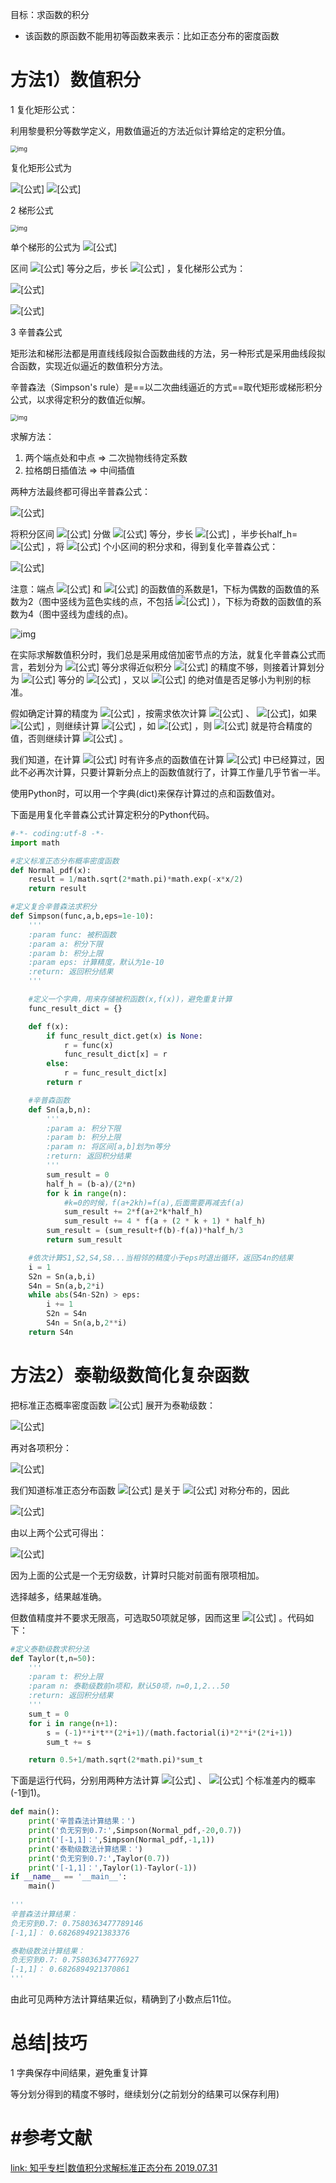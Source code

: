 目标：求函数的积分

- 该函数的原函数不能用初等函数来表示：比如正态分布的密度函数



# 方法1）数值积分

1 复化矩形公式：

利用黎曼积分等数学定义，用数值逼近的方法近似计算给定的定积分值。

<img src="https://raw.githubusercontent.com/DaiDuncan/PicUploader/main/img2/20210518170939.jpeg" alt="img" style="zoom:67%;" />

复化矩形公式为

 ![[公式]](https://www.zhihu.com/equation?tex=R_%7Bn%7D%3D%5Cint_%7Ba%7D%5E%7Bb%7Df%28x%29dx%5Capprox+h%5Bf%28x_%7B0%7D%29%2Bf%28x_%7B1%7D%29%2Bf%28x_%7B2%7D%29%2B...%2Bf%28x_%7Bi-1%7D%29%2B...%2Bf%28x_%7Bn-1%7D%29%5D) ![[公式]](https://www.zhihu.com/equation?tex=%3D%5Cfrac%7Bb-a%7D%7Bn%7D%5Csum_%7Bi%3D1%7D%5E%7Bn%7D%7Bf%28x_%7Bi-1%7D%29%7D)



2 梯形公式

<img src="https://raw.githubusercontent.com/DaiDuncan/PicUploader/main/img2/20210518171045.jpeg" alt="img" style="zoom:67%;" />

单个梯形的公式为 ![[公式]](https://www.zhihu.com/equation?tex=%5Cint_%7Ba%7D%5E%7Bb%7Df%28x%29dx%5Capprox+%5Cfrac%7Bb-a%7D%7B2%7D%5Bf%28a%29%2Bf%28b%29%5D) 

区间 ![[公式]](https://www.zhihu.com/equation?tex=n) 等分之后，步长 ![[公式]](https://www.zhihu.com/equation?tex=h%3D%5Cfrac%7Bb-a%7D%7Bn%7D) ，复化梯形公式为：

![[公式]](https://www.zhihu.com/equation?tex=T_%7Bn%7D%3D%5Cint_%7Ba%7D%5E%7Bb%7Df%28x%29dx%5Capprox+%5Cfrac%7Bh%7D%7B2%7D%5Bf%28a%29%2Bf%28x_%7B1%7D%29%5D%2B%5Cfrac%7Bh%7D%7B2%7D%5Bf%28x_%7B1%7D%29%2Bf%28x_%7B2%7D%29%5D%2B...%2B%5Cfrac%7Bh%7D%7B2%7D%5Bf%28x_%7Bn-1%7D%29%2Bf%28b%29%5D)

![[公式]](https://www.zhihu.com/equation?tex=%3D%5Cfrac%7Bh%7D%7B2%7D%5B%28f%28a%29%2B%5Csum_%7Bk%3D1%7D%5E%7Bn-1%7D%7Bf%28x_%7Bk%7D%29%7D%2Bf%28b%29%5D)





3 辛普森公式

矩形法和梯形法都是用直线线段拟合函数曲线的方法，另一种形式是采用曲线段拟合函数，实现近似逼近的数值积分方法。

辛普森法（Simpson's rule）是==以二次曲线逼近的方式==取代矩形或梯形积分公式，以求得定积分的数值近似解。

<img src="https://raw.githubusercontent.com/DaiDuncan/PicUploader/main/img2/20210518171114.jpeg" alt="img" style="zoom:67%;" />

求解方法：

1. 两个端点处和中点 => 二次抛物线待定系数
2. 拉格朗日插值法 => 中间插值

两种方法最终都可得出辛普森公式：

![[公式]](https://www.zhihu.com/equation?tex=%5Cint_%7Ba%7D%5E%7Bb%7Df%28x%29dx%5Capprox+%5Cfrac%7Bb-a%7D%7B6%7D%5Bf%28a%29%2B4f%28%5Cfrac%7Ba%2Bb%7D%7B2%7D%29%2Bf%28b%29%5D)

将积分区间 ![[公式]](https://www.zhihu.com/equation?tex=%5Ba%2Cb%5D) 分做 ![[公式]](https://www.zhihu.com/equation?tex=2n) 等分，步长 ![[公式]](https://www.zhihu.com/equation?tex=h%3D%5Cfrac%7Bb-a%7D%7Bn%7D) ，半步长half_h= ![[公式]](https://www.zhihu.com/equation?tex=%5Cfrac%7Bb-a%7D%7B2n%7D) ，将 ![[公式]](https://www.zhihu.com/equation?tex=n) 个小区间的积分求和，得到复化辛普森公式：

![[公式]](https://www.zhihu.com/equation?tex=S_%7B2n%7D%3D%5Cint_%7Ba%7D%5E%7Bb%7Df%28x%29dx%5Capprox+%5Cfrac%7Bh%7D%7B6%7D%5Bf%28a%29%2B2%5Csum_%7Bk%3D1%7D%5E%7Bn-1%7D%7Bf%28x_%7B2k%7D%29%7D%2B4%5Csum_%7Bk%3D0%7D%5E%7Bn-1%7D%7Bf%28x_%7B2k%2B1%7D%29%7D%2Bf%28b%29%5D)

注意：端点 ![[公式]](https://www.zhihu.com/equation?tex=a) 和 ![[公式]](https://www.zhihu.com/equation?tex=b) 的函数值的系数是1，下标为偶数的函数值的系数为2（图中竖线为蓝色实线的点，不包括 ![[公式]](https://www.zhihu.com/equation?tex=a%2Cb) ），下标为奇数的函数值的系数为4（图中竖线为虚线的点)。

![img](https://raw.githubusercontent.com/DaiDuncan/PicUploader/main/img2/20210518171324.jpeg)

在实际求解数值积分时，我们总是采用成倍加密节点的方法，就复化辛普森公式而言，若划分为 ![[公式]](https://www.zhihu.com/equation?tex=2n) 等分求得近似积分 ![[公式]](https://www.zhihu.com/equation?tex=S_%7B2n%7D) 的精度不够，则接着计算划分为 ![[公式]](https://www.zhihu.com/equation?tex=4n) 等分的 ![[公式]](https://www.zhihu.com/equation?tex=S_%7B4n%7D) ，又以 ![[公式]](https://www.zhihu.com/equation?tex=S_%7B4n%7D-S_%7B2n%7D) 的绝对值是否足够小为判别的标准。

假如确定计算的精度为 ![[公式]](https://www.zhihu.com/equation?tex=eps%3D0.001) ，按需求依次计算 ![[公式]](https://www.zhihu.com/equation?tex=S_%7B2n%7D) 、 ![[公式]](https://www.zhihu.com/equation?tex=S_%7B4n%7D)，如果 ![[公式]](https://www.zhihu.com/equation?tex=%7CS_%7B4n%7D-S_%7B2n%7D%7C%3Eeps) ，则继续计算 ![[公式]](https://www.zhihu.com/equation?tex=S_%7B8n%7D) ，如 ![[公式]](https://www.zhihu.com/equation?tex=%7CS_%7B8n%7D-S_%7B4n%7D%7C%5Cleq+eps) ，则 ![[公式]](https://www.zhihu.com/equation?tex=S_%7B8n%7D) 就是符合精度的值，否则继续计算 ![[公式]](https://www.zhihu.com/equation?tex=S_%7B16n%7D) 。

我们知道，在计算 ![[公式]](https://www.zhihu.com/equation?tex=S_%7B4n%7D) 时有许多点的函数值在计算 ![[公式]](https://www.zhihu.com/equation?tex=S_%7B2n%7D) 中已经算过，因此不必再次计算，只要计算新分点上的函数值就行了，计算工作量几乎节省一半。



使用Python时，可以用一个字典(dict)来保存计算过的点和函数值对。

下面是用复化辛普森公式计算定积分的Python代码。

```python
#-*- coding:utf-8 -*-
import math

#定义标准正态分布概率密度函数
def Normal_pdf(x):
    result = 1/math.sqrt(2*math.pi)*math.exp(-x*x/2)
    return result

#定义复合辛普森法求积分
def Simpson(func,a,b,eps=1e-10):
    '''
    :param func: 被积函数
    :param a: 积分下限
    :param b: 积分上限
    :param eps: 计算精度，默认为1e-10
    :return: 返回积分结果
    '''

    #定义一个字典，用来存储被积函数(x,f(x))，避免重复计算
    func_result_dict = {}

    def f(x):
        if func_result_dict.get(x) is None:
            r = func(x)
            func_result_dict[x] = r
        else:
            r = func_result_dict[x]
        return r

    #辛普森函数
    def Sn(a,b,n):
        '''
        :param a: 积分下限
        :param b: 积分上限
        :param n: 将区间[a,b]划为n等分
        :return: 返回积分结果
        '''
        sum_result = 0
        half_h = (b-a)/(2*n)
        for k in range(n):
            #k=0的时候，f(a+2kh)=f(a),后面需要再减去f(a)
            sum_result += 2*f(a+2*k*half_h)
            sum_result += 4 * f(a + (2 * k + 1) * half_h)
        sum_result = (sum_result+f(b)-f(a))*half_h/3
        return sum_result

    #依次计算S1,S2,S4,S8...当相邻的精度小于eps时退出循环，返回S4n的结果
    i = 1
    S2n = Sn(a,b,i)
    S4n = Sn(a,b,2*i)
    while abs(S4n-S2n) > eps:
        i += 1
        S2n = S4n
        S4n = Sn(a,b,2**i)
    return S4n
```



# 方法2）泰勒级数简化复杂函数

把标准正态概率密度函数 ![[公式]](https://www.zhihu.com/equation?tex=f%28x%29%3D%5Cfrac%7B1%7D%7B%5Csqrt%7B2%5Cpi%7D%7De%5E%7B-%5Cfrac%7Bx%5E2%7D%7B2%7D%7D) 展开为泰勒级数：

![[公式]](https://www.zhihu.com/equation?tex=f%28x%29%3D%5Cfrac%7B1%7D%7B%5Csqrt%7B2%5Cpi%7D%7De%5E%7B-%5Cfrac%7Bx%5E2%7D%7B2%7D%7D%3D%5Cfrac%7B1%7D%7B%5Csqrt%7B2%5Cpi%7D%7D%281-%5Cfrac%7Bx%5E2%7D%7B1%21%5Ctimes2%5E1%7D%2B%5Cfrac%7Bx%5E4%7D%7B2%21%5Ctimes2%5E2%7D-%5Cfrac%7Bx%5E6%7D%7B3%21%5Ctimes2%5E3%7D%2B...%2B%28-1%29%5En%5Cfrac%7Bx%5E%7B2n%7D%7D%7Bn%21%5Ctimes2%5En%7D%2B...%29)

再对各项积分：

![[公式]](https://www.zhihu.com/equation?tex=%5Cint_%7Ba%7D%5E%7Bb%7Df%28x%29dx%3D%5Cint_%7Ba%7D%5E%7Bb%7D%5Cfrac%7B1%7D%7B%5Csqrt%7B2%5Cpi%7D%7De%5E%7B-%5Cfrac%7Bx%5E2%7D%7B2%7D%7Ddx%3D%5Cfrac%7B1%7D%7B%5Csqrt%7B2%5Cpi%7D%7D%28x-%5Cfrac%7Bx%5E3%7D%7B1%21%5Ctimes2%5E1%5Ctimes3%7D%2B%5Cfrac%7Bx%5E5%7D%7B2%21%5Ctimes2%5E2%5Ctimes5%7D-%5Cfrac%7Bx%5E7%7D%7B3%21%5Ctimes2%5E3%5Ctimes7%7D%2B...%2B%28-1%29%5En%5Cfrac%7Bx%5E%7B2n%2B1%7D%7D%7Bn%21%5Ctimes2%5En%5Ctimes%282n%2B1%29%7D%2B...%29%7C_%7Ba%7D%5E%7Bb%7D)



我们知道标准正态分布函数 ![[公式]](https://www.zhihu.com/equation?tex=N%280%2C1%29) 是关于 ![[公式]](https://www.zhihu.com/equation?tex=%5Cmu%3D0) 对称分布的，因此

![[公式]](https://www.zhihu.com/equation?tex=%5CPhi%28t%29%3D%5Cint_%7B-%5Cinfty%7D%5E%7Bt%7Df%28x%29dx%3D0.5%2B%5Cint_%7B0%7D%5E%7Bt%7Df%28x%29dx)

由以上两个公式可得出：

![[公式]](https://www.zhihu.com/equation?tex=%5Cphi%28t%29%3D0.5%2B%5Cfrac%7B1%7D%7B%5Csqrt%7B2%5Cpi%7D%7D%28t-%5Cfrac%7Bt%5E3%7D%7B1%21%5Ctimes2%5E1%5Ctimes3%7D%2B%5Cfrac%7Bt%5E5%7D%7B2%21%5Ctimes2%5E2%5Ctimes5%7D-%5Cfrac%7Bt%5E7%7D%7B3%21%5Ctimes2%5E3%5Ctimes7%7D%2B...%2B%28-1%29%5En%5Cfrac%7Bt%5E%7B2n%2B1%7D%7D%7Bn%21%5Ctimes2%5En%5Ctimes%282n%2B1%29%7D%2B...%29)

因为上面的公式是一个无穷级数，计算时只能对前面有限项相加。

选择越多，结果越准确。

但数值精度并不要求无限高，可选取50项就足够，因而这里 ![[公式]](https://www.zhihu.com/equation?tex=n%3D0%2C1%2C2...50) 。代码如下：

```python
#定义泰勒级数求积分法
def Taylor(t,n=50):
    '''
    :param t: 积分上限
    :param n: 泰勒级数前n项和，默认50项，n=0,1,2...50
    :return: 返回积分结果
    '''
    sum_t = 0
    for i in range(n+1):
        s = (-1)**i*t**(2*i+1)/(math.factorial(i)*2**i*(2*i+1))
        sum_t += s

    return 0.5+1/math.sqrt(2*math.pi)*sum_t
```





下面是运行代码，分别用两种方法计算 ![[公式]](https://www.zhihu.com/equation?tex=%5CPhi%280.7%29) 、 ![[公式]](https://www.zhihu.com/equation?tex=%5Cpm1) 个标准差内的概率(-1到1)。

```python
def main():
    print('辛普森法计算结果：')
    print('负无穷到0.7:',Simpson(Normal_pdf,-20,0.7))
    print('[-1,1]：',Simpson(Normal_pdf,-1,1))
    print('泰勒级数法计算结果：')
    print('负无穷到0.7:',Taylor(0.7))
    print('[-1,1]：',Taylor(1)-Taylor(-1))
if __name__ == '__main__':
    main()
    
'''
辛普森法计算结果：
负无穷到0.7: 0.7580363477789146
[-1,1]： 0.6826894921383376

泰勒级数法计算结果：
负无穷到0.7: 0.758036347776927
[-1,1]： 0.6826894921370861
'''
```

由此可见两种方法计算结果近似，精确到了小数点后11位。



# 总结|技巧

1 字典保存中间结果，避免重复计算

等分划分得到的精度不够时，继续划分(之前划分的结果可以保存利用)



# #参考文献

[link: 知乎专栏|数值积分求解标准正态分布 2019.07.31](https://zhuanlan.zhihu.com/p/59495652)

